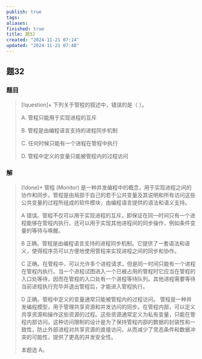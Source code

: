 ```yaml
---
publish: true
tags: 
aliases: 
finished: true
title: 题32
created: "2024-11-21 07:14"
updated: "2024-11-21 07:40"
---
```

## 题32
### 题目
> [!question]+
> 下列关于管程的叙述中，错误的是（ ）。
> 
> A. 管程只能用于实现进程的互斥
> 
> B. 管程是由编程语言支持的进程同步机制
> 
> C. 任何时候只能有一个进程在管程中执行
> 
> D. 管程中定义的变量只能被管程内的过程访问
### 解
> [!done]+
> 管程 (Monitor) 是一种并发编程中的概念，用于实现进程之间的协作和同步。管程是由局部于自己的若干公共变量及其说明和所有访问这些公共变量的过程所组成的软件模块，由编程语言提供的语法和语义支持。
> 
> A 错误。管程不仅可以用于实现进程的互斥，即保证在同一时间只有一个进程能够在管程内执行，还可以用于实现其他进程间的同步操作，例如条件变量的等待与唤醒。
> 
> B 正确。管程是由编程语言支持的进程同步机制。它提供了一套语法和语义，使得程序员可以方便地使用管程来实现进程之间的同步和协作。
> 
> C 正确。在管程中，可以允许多个进程请求，但是同一时间只能有一个进程在管程内执行。当一个进程试图进入一个已被占用的管程时它应当在管程的入口处等待，因而在管程的入口处有一个进程等待队列。其他进程需要等待当前进程执行完毕并退出管程后，才能进入管程执行。
> 
> D 正确。管程中定义的变量通常只能被管程内的过程访问。 管程是一种并发编程模型，用于管理共享资源和并发访问的同步。在管程内部，可以定义共享资源和操作这些资源的过程。这些资源通常定义为私有变量，只能在管程内部访问。这种访问限制的设计是为了保持管程内部的数据的封装性和一致性，防止外部进程对共享资源的直接访问，从而减少了竞态条件和数据冲突的可能性，提供了更高的并发安全性。
> 
> 本题选 A。